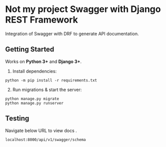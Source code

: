 # Not my project Swagger with Django REST Framework

Integration of Swagger with DRF to generate API documentation.

## Getting Started

Works on **Python 3+** and **Django 3+**.

1. Install dependencies:

```
python -m pip install -r requirements.txt
```

2. Run migrations & start the server:

```
python manage.py migrate
python manage.py runserver
```

## Testing

Navigate below URL to view docs .

```
localhost:8000/api/v1/swagger/schema
```

